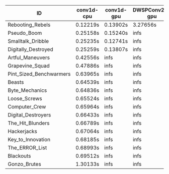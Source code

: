 |ID|conv1d-cpu|conv1d-gpu|DWSPConv2D-gpu|gemm-gpu|avg|
|-|-|-|-|-|-|
|Rebooting_Rebels|0.12219s|0.13902s|3.27656s|1.90086s|1.35966s|
|Pseudo_Boom|0.25158s|0.15240s|infs|4.74247s|infs|
|Smalltalk_Dribble|0.25235s|0.12741s|infs|2.14054s|infs|
|Digitally_Destroyed|0.25259s|0.13807s|infs|4.55617s|infs|
|Artful_Maneuvers|0.42556s|infs|infs|4.79089s|infs|
|Grapevine_Squad|0.47886s|infs|infs|4.70638s|infs|
|Pint_Sized_Benchwarmers|0.63965s|infs|infs|4.81826s|infs|
|Beasts|0.64539s|infs|infs|4.68505s|infs|
|Byte_Mechanics|0.64836s|infs|infs|4.76046s|infs|
|Loose_Screws|0.65524s|infs|infs|4.75877s|infs|
|Computer_Crew|0.65964s|infs|infs|4.78137s|infs|
|Digital_Destroyers|0.66433s|infs|infs|4.75169s|infs|
|The_Hit_Blunders|0.66789s|infs|infs|4.70241s|infs|
|Hackerjacks|0.67064s|infs|infs|4.75835s|infs|
|Key_to_Innovation|0.68185s|infs|infs|4.75547s|infs|
|The_ERROR_List|0.68993s|infs|infs|4.75056s|infs|
|Blackouts|0.69512s|infs|infs|4.75412s|infs|
|Gonzo_Brutes|1.30133s|infs|infs|4.71781s|infs|
